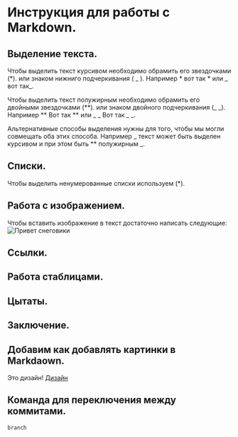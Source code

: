 # Инструкция для работы с Markdown.

## Выделение текста.
Чтобы выделить текст курсивом необходимо обрамить его звездочками (*). или знаком нижниго подчеркивания ( _ ). Например * вот так * или _ вот так_.

Чтобы выделить текст полужирным необходимо обрамить его двойными звездочками (**). или знаком двойного подчеркивания (_ _). Например ** Вот так ** или _ _ Вот так _ _.

Альтернативные способы выделения нужны для того, чтобы мы могли совмещать оба этих способа. Например _ текст может быть выделен курсивом и при этом быть ** полужирным _.

## Списки.

Чтобы выделить ненумерованные списки используем (*).

## Работа с изображением.

Чтобы вставить изображение в текст достаточно написать следующие:![Привет снеговики](Screenshot_2020-11-19-21-57-28-410_com.vkontakte.android.jpg)

## Ссылки.

## Работа стаблицами.

## Цытаты.

## Заключение.

## Добавим как добавлять картинки в Markdaown.
Это дизайн! [Дизайн](Дизайн.jpg)

## Команда для переключения между коммитами.
```sh
branch
```

